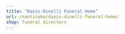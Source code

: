 ```yaml
---
title: "Davis-Dinelli Funeral Home"
url: /nanticoke/davis-dinelli-funeral-home/
shop: funeral directors
---
```

